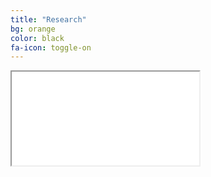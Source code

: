 ```yaml
---
title: "Research"
bg: orange
color: black
fa-icon: toggle-on
---
```


<div class="icontain">
  <iframe src="//www.youtube.com/watch?v=MsVHI3s5QB4" allowfullscreen></iframe>
</div>